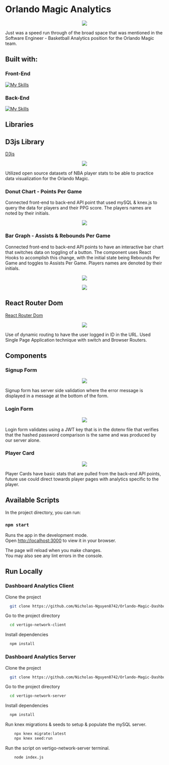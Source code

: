 # Orlando Magic Analytics

<p align="center">
  <a href="https://skillicons.dev">
    <img src='./public/logo192.png' />
  </a>
</p>

Just was a speed run through of the broad space that was mentioned in the Software Engineer - Basketball Analytics position for the Orlando Magic team.  

## Built with: 

### Front-End
[![My Skills](https://skillicons.dev/icons?i=react,js,sass )](https://skillicons.dev)

### Back-End
[![My Skills](https://skillicons.dev/icons?i=express,mysql,nodejs)](https://skillicons.dev)

## Libraries

## D3js Library
[D3js](https://d3js.org/)

<p align="center">
    <img src='./src/assets/readme/d3.svg' />
</p>

Utilized open source datasets of NBA player stats to be able to practice data visualization for the Orlando Magic. 

### Donut Chart - Points Per Game
Connected front-end to back-end API point that used mySQL & knex.js to query the data for players and their PPG score. The players names are noted by their initials.
<p align="center">
    <img src='./src/assets/readme/PPG-3Djs.PNG' />
</p>

### Bar Graph - Assists & Rebounds Per Game 
Connected front-end to back-end API points to have an interactive bar chart that switches data on toggling of a button. The component uses React Hooks to accomplish this change, with the initial state being Rebounds Per Game and toggles to Assists Per Game. Players names are denoted by their initials.
<p align="center">
    <img src='./src/assets/readme/BarRPG.PNG' />
</p>
<p align="center">
    <img src='./src/assets/readme/BarAPG.PNG' />
</p>

## React Router Dom
[React Router Dom](https://v5.reactrouter.com/web/guides/quick-start)

<p align="center">
    <img src='./src/assets/readme/reactRouterDom.png' />
</p>

Use of dynamic routing to have the user logged in ID in the URL. Used Single Page Application technique with switch and Browser Routers. 

## Components
### Signup Form
<p align="center">
    <img src='./src/assets/readme/SignupForm.PNG' />
</p>
Signup form has server side validation where the error message is displayed in a message at the bottom of the form.

### Login Form 
<p align="center">
    <img src='./src/assets/readme/LoginForm.PNG' />
</p>
Login form validates using a JWT key that is in the dotenv file that verifies that the hashed password comparison is the same and was produced by our server alone.

### Player Card
<p align="center">
    <img src='./src/assets/readme/PlayerCard.PNG' />
</p>
Player Cards have basic stats that are pulled from the back-end API points, future use could direct towards player pages with analytics specific to the player.


## Available Scripts

In the project directory, you can run:

### `npm start`

Runs the app in the development mode.\
Open [http://localhost:3000](http://localhost:3000) to view it in your browser.

The page will reload when you make changes.\
You may also see any lint errors in the console.

## Run Locally

### Dashboard Analytics Client
Clone the project

```bash
  git clone https://github.com/Nicholas-Nguyen8742/Orlando-Magic-Dashboard
```

Go to the project directory

```bash
  cd vertigo-network-client
```

Install dependencies

```bash
  npm install
```
### Dashboard Analytics Server
Clone the project

```bash
  git clone https://github.com/Nicholas-Nguyen8742/Orlando-Magic-Dashboard-Server
```

Go to the project directory

```bash
  cd vertigo-network-server
```

Install dependencies

```bash
  npm install
```

Run knex migrations & seeds to setup & populate the mySQL server.
```bash
    npx knex migrate:latest
    npx knex seed:run
```

Run the script on vertigo-network-server terminal.
```bash
    node index.js
```



